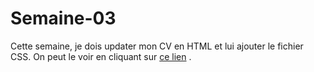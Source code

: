 # Semaine-03
 Cette semaine, je dois updater mon CV en HTML et lui ajouter le fichier CSS.
 On peut le voir en cliquant sur [ce lien](https://htmlpreview.github.io/?https://github.com/mariemcp/semaine-03/master/index.html)
.
